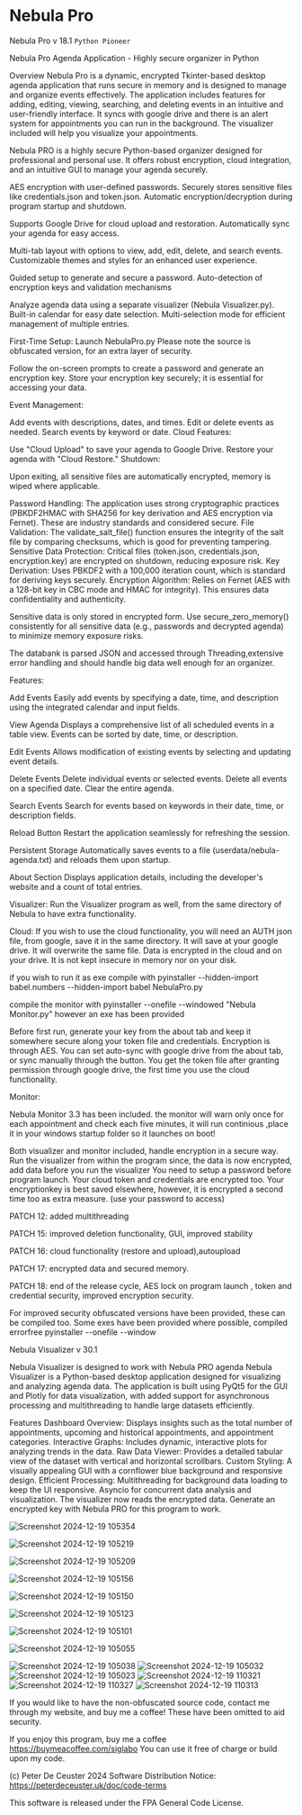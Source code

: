 # Nebula Pro
Nebula Pro v 18.1 ` Python Pioneer ` 

 
Nebula Pro Agenda Application - Highly secure organizer in Python

Overview
Nebula Pro is a dynamic, encrypted Tkinter-based desktop agenda application that runs secure in memory and is designed to manage and organize events effectively.
The application includes features for adding, editing, viewing, searching, and deleting events in an intuitive and user-friendly interface.
It syncs with google drive and there is an alert system for appointments you can run in the background.
The visualizer included will help you visualize your appointments.

Nebula PRO is a highly secure Python-based organizer designed for professional and personal use. 
It offers robust encryption, cloud integration, and an intuitive GUI to manage your agenda securely.

AES encryption with user-defined passwords.
Securely stores sensitive files like credentials.json and token.json.
Automatic encryption/decryption during program startup and shutdown.

Supports Google Drive for cloud upload and restoration.
Automatically sync your agenda for easy access.

Multi-tab layout with options to view, add, edit, delete, and search events.
Customizable themes and styles for an enhanced user experience.

Guided setup to generate and secure a password.
Auto-detection of encryption keys and validation mechanisms

Analyze agenda data using a separate visualizer (Nebula Visualizer.py).
Built-in calendar for easy date selection.
Multi-selection mode for efficient management of multiple entries.


First-Time Setup: Launch NebulaPro.py Please note the source is obfuscated version, for an extra layer of security.

Follow the on-screen prompts to create a password and generate an encryption key.
Store your encryption key securely; it is essential for accessing your data.



Event Management:

Add events with descriptions, dates, and times.
Edit or delete events as needed.
Search events by keyword or date.
Cloud Features:

Use "Cloud Upload" to save your agenda to Google Drive.
Restore your agenda with "Cloud Restore."
Shutdown:

Upon exiting, all sensitive files are automatically encrypted, memory is wiped where applicable.



Password Handling: The application uses strong cryptographic practices (PBKDF2HMAC with SHA256 for key derivation and AES encryption via Fernet). 
These are industry standards and considered secure.
File Validation: The validate_salt_file() function ensures the integrity of the salt file by comparing checksums, which is good for preventing tampering.
Sensitive Data Protection: Critical files (token.json, credentials.json, encryption.key) are encrypted on shutdown, reducing exposure risk.
Key Derivation: Uses PBKDF2 with a 100,000 iteration count, which is standard for deriving keys securely.
Encryption Algorithm: Relies on Fernet (AES with a 128-bit key in CBC mode and HMAC for integrity). This ensures data confidentiality and authenticity.

Sensitive data is only stored in encrypted form.
Use secure_zero_memory() consistently for all sensitive data (e.g., passwords and decrypted agenda) to minimize memory exposure risks.

The databank is parsed JSON and accessed through Threading,extensive error handling and should handle big data well enough for an organizer.


Features:

Add Events
Easily add events by specifying a date, time, and description using the integrated calendar and input fields.

View Agenda
Displays a comprehensive list of all scheduled events in a table view. Events can be sorted by date, time, or description.

Edit Events
Allows modification of existing events by selecting and updating event details.

Delete Events
Delete individual events or selected events.
Delete all events on a specified date.
Clear the entire agenda.

Search Events
Search for events based on keywords in their date, time, or description fields.

Reload Button
Restart the application seamlessly for refreshing the session.

Persistent Storage
Automatically saves events to a file (userdata/nebula-agenda.txt) and reloads them upon startup.

About Section
Displays application details, including the developer's website and a count of total entries.

Visualizer:
Run the Visualizer program as well, from the same directory of Nebula to have extra functionality.

Cloud:
If you wish to use the cloud functionality, you will need an AUTH json file, from google, save it in the same directory.  It will save at your google drive.
It will overwrite the same file.
Data is encrypted in the cloud and on your drive. It is not kept insecure in memory nor on your disk.

if you wish to run it as exe 
compile with pyinstaller --hidden-import babel.numbers --hidden-import babel NebulaPro.py

compile the monitor with pyinstaller --onefile --windowed "Nebula Monitor.py"
however an exe has been provided



Before first run, generate your key from the about tab and keep it somewhere secure along your token file and credentials.  Encryption is through AES. 
You can set auto-sync with google drive from the about tab, or sync manually through the button. 
You get the token file after granting permission through google drive, the first time you use the cloud functionality.

 

Monitor:

Nebula Monitor 3.3 has been included.
the monitor will warn only once for each appointment and check each five minutes, it will run continious
,place it in your windows startup folder so it launches on boot!

Both visualizer and monitor included, handle encryption in a secure way. 
Run the visualizer from within the program since, the data is now encrypted, add data before you run the visualizer
You need to setup a password before program launch. 
Your cloud token and credentials are encrypted too.
Your encryptionkey is best saved elsewhere, however, it is encrypted a second time too as extra measure. (use your password to access)
 
 PATCH 12: added multithreading
 
 PATCH 15: improved deletion functionality, GUI, improved stability
 
 PATCH 16: cloud functionality (restore and upload),autoupload
 
 PATCH 17: encrypted data and secured memory.    
 
 PATCH 18:  end of the release cycle, AES lock on program launch , token and credential security, improved encryption security.
 

For improved security obfuscated versions have been provided, these can be compiled too.  Some exes have been provided where possible, compiled errorfree
         pyinstaller --onefile --window
 


Nebula Visualizer v 30.1

Nebula Visualizer is designed to work with Nebula PRO agenda
Nebula Visualizer is a Python-based desktop application designed for visualizing and analyzing agenda data. The application is built using PyQt5 for the GUI and Plotly for data visualization, with added support for asynchronous processing and multithreading to handle large datasets efficiently.

Features
Dashboard Overview: Displays insights such as the total number of appointments, upcoming and historical appointments, and appointment categories.
Interactive Graphs: Includes dynamic, interactive plots for analyzing trends in the data.
Raw Data Viewer: Provides a detailed tabular view of the dataset with vertical and horizontal scrollbars.
Custom Styling: A visually appealing GUI with a cornflower blue background and responsive design.
Efficient Processing:
Multithreading for background data loading to keep the UI responsive.
Asyncio for concurrent data analysis and visualization.
The visualizer now reads the encrypted data.
Generate an encrypted key with Nebula PRO for this program to work.



![Screenshot 2024-12-19 105354](https://github.com/user-attachments/assets/55a2fef5-80f5-4b82-b924-722ea9cd2233)


![Screenshot 2024-12-19 105219](https://github.com/user-attachments/assets/dff3d1e0-653e-4a50-87e7-076505eeec6e)

![Screenshot 2024-12-19 105209](https://github.com/user-attachments/assets/0216635f-ff19-4339-93ac-28343425bcd9)

![Screenshot 2024-12-19 105156](https://github.com/user-attachments/assets/7b3fdd18-156c-434b-ba55-010e29f78e8b)

![Screenshot 2024-12-19 105150](https://github.com/user-attachments/assets/2de53f0d-023b-45c3-8587-5114874f5867)

![Screenshot 2024-12-19 105123](https://github.com/user-attachments/assets/cb9d741f-73b4-480a-81ab-f3dd8003564d)

![Screenshot 2024-12-19 105101](https://github.com/user-attachments/assets/ea58ab11-5ced-43db-a228-d7141061ec28)

![Screenshot 2024-12-19 105055](https://github.com/user-attachments/assets/165ba2c1-722c-4145-a3b8-d47997e38427)

![Screenshot 2024-12-19 105038](https://github.com/user-attachments/assets/5e630249-983a-4b8c-9d2c-bfd16da00ad7)
![Screenshot 2024-12-19 105032](https://github.com/user-attachments/assets/3ff40317-53b0-4ff2-adf3-7c050e020929)
![Screenshot 2024-12-19 105023](https://github.com/user-attachments/assets/3b1bb60d-3f66-4bfc-8fb3-f78c6eade51c)
![Screenshot 2024-12-19 110321](https://github.com/user-attachments/assets/2f8f57fd-654b-4e36-9517-a028c407f52a)
![Screenshot 2024-12-19 110327](https://github.com/user-attachments/assets/c7eabdce-a877-4772-ac24-2bdee2a8f35d)
![Screenshot 2024-12-19 110313](https://github.com/user-attachments/assets/90c7a47d-893c-4800-944e-cf44af002ee1)



If you would like to have the non-obfuscated source code, contact me through my website, and buy me a coffee!
These have been omitted to aid security. 
 
If you enjoy this program, buy me a coffee https://buymeacoffee.com/siglabo
You can use it free of charge or build upon my code. 
 
 
(c) Peter De Ceuster 2024
Software Distribution Notice: https://peterdeceuster.uk/doc/code-terms 

 
 

 

This software is released under the FPA General Code License.
 
   
  
